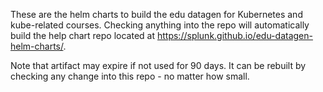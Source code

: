 These are the helm charts to build the edu datagen for Kubernetes and kube-related courses.
Checking anything into the repo will automatically build the help chart repo located at
https://splunk.github.io/edu-datagen-helm-charts/.

Note that artifact may expire if not used for 90 days. It can be rebuilt by checking any change into this repo - no matter how small.
